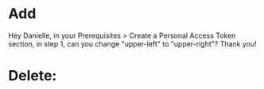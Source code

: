 # Add
Hey Danielle, in your Prerequisites > Create a Personal Access Token section, in step 1, can you change "upper-left" to "upper-right"? Thank you!

# Delete:

